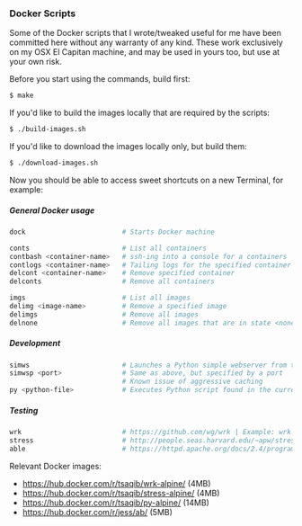 ### Docker Scripts
Some of the Docker scripts that I wrote/tweaked useful for me have been committed here without any warranty of any kind. These work exclusively on my OSX El Capitan machine, and may be used in yours too, but use at your own risk.

Before you start using the commands, build first:
```bash
$ make
```

If you'd like to build the images locally that are required by the scripts:
```bash
$ ./build-images.sh
```

If you'd like to download the images locally only, but build them:
```bash
$ ./download-images.sh
```

Now you should be able to access sweet shortcuts on a new Terminal, for example:
##### General Docker usage
```bash
dock                        # Starts Docker machine 

conts                       # List all containers
contbash <container-name>   # ssh-ing into a console for a containers
contlogs <container-name>   # Tailing logs for the specified container
delcont <container-name>    # Remove specified container
delconts                    # Remove all containers

imgs                        # List all images
delimg <image-name>         # Remove a specified image
delimgs                     # Remove all images
delnone                     # Remove all images that are in state <none>
```
##### Development 
```bash
simws                       # Launches a Python simple webserver from the current directory
simwsp <port>               # Same as above, but specified by a port
                            # Known issue of aggressive caching
py <python-file>            # Executes Python script found in the currect directory, has issues.
``` 

##### Testing 
```bash
wrk                         # https://github.com/wg/wrk | Example: wrk http://example.com 
stress                      # http://people.seas.harvard.edu/~apw/stress/ | Example: stress
able                        # https://httpd.apache.org/docs/2.4/programs/ab.html | Example: ab -n 100 -c 10 http://example.com/
```

Relevant Docker images:
- https://hub.docker.com/r/tsaqib/wrk-alpine/ (4MB)
- https://hub.docker.com/r/tsaqib/stress-alpine/ (4MB)
- https://hub.docker.com/r/tsaqib/py-alpine/ (14MB)
- https://hub.docker.com/r/jess/ab/ (5MB)


